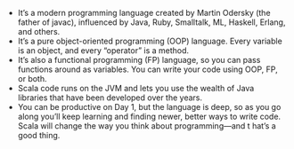 + It’s a modern programming language created by Martin Odersky (the father of
javac), influenced by Java, Ruby, Smalltalk, ML, Haskell, Erlang, and others.
+ It’s a pure object-oriented programming (OOP) language. Every variable is an object, and every “operator” is a method.
+ It’s also a functional programming (FP) language, so you can pass functions around
as variables. You can write your code using OOP, FP, or both.
+ Scala code runs on the JVM and lets you use the wealth of Java libraries that have
been developed over the years.
+ You can be productive on Day 1, but the language is deep, so as you go along you’ll
keep learning and finding newer, better ways to write code. Scala will change the
way you think about programming—and t hat’s a good thing.